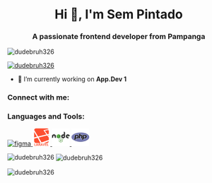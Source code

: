 <h1 align="center">Hi 👋, I'm Sem Pintado</h1>
<h3 align="center">A passionate frontend developer from Pampanga</h3>

<p align="left"> <img src="https://komarev.com/ghpvc/?username=dudebruh326&label=Profile%20views&color=0e75b6&style=flat" alt="dudebruh326" /> </p>

<p align="left"> <a href="https://github.com/ryo-ma/github-profile-trophy"><img src="https://github-profile-trophy.vercel.app/?username=dudebruh326" alt="dudebruh326" /></a> </p>

- 🔭 I’m currently working on **App.Dev 1**

<h3 align="left">Connect with me:</h3>
<p align="left">
</p>

<h3 align="left">Languages and Tools:</h3>
<p align="left"> <a href="https://www.figma.com/" target="_blank" rel="noreferrer"> <img src="https://www.vectorlogo.zone/logos/figma/figma-icon.svg" alt="figma" width="40" height="40"/> </a> <a href="https://laravel.com/" target="_blank" rel="noreferrer"> <img src="https://raw.githubusercontent.com/devicons/devicon/master/icons/laravel/laravel-plain-wordmark.svg" alt="laravel" width="40" height="40"/> </a> <a href="https://nodejs.org" target="_blank" rel="noreferrer"> <img src="https://raw.githubusercontent.com/devicons/devicon/master/icons/nodejs/nodejs-original-wordmark.svg" alt="nodejs" width="40" height="40"/> </a> <a href="https://www.php.net" target="_blank" rel="noreferrer"> <img src="https://raw.githubusercontent.com/devicons/devicon/master/icons/php/php-original.svg" alt="php" width="40" height="40"/> </a> </p>

<p><img align="left" src="https://github-readme-stats.vercel.app/api/top-langs?username=dudebruh326&show_icons=true&locale=en&layout=compact" alt="dudebruh326" /></p>

<p>&nbsp;<img align="center" src="https://github-readme-stats.vercel.app/api?username=dudebruh326&show_icons=true&locale=en" alt="dudebruh326" /></p>

<p><img align="center" src="https://github-readme-streak-stats.herokuapp.com/?user=dudebruh326&" alt="dudebruh326" /></p>

